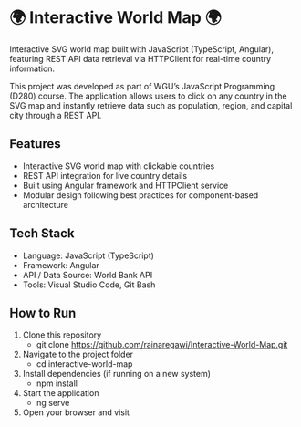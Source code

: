 # 🌍 Interactive World Map 🌍

Interactive SVG world map built with JavaScript (TypeScript, Angular), featuring REST API data retrieval via HTTPClient for real-time country information.

This project was developed as part of WGU’s JavaScript Programming (D280) course. The application allows users to click on any country in the SVG map and instantly retrieve data such as population, region, and capital city through a REST API.

## Features
- Interactive SVG world map with clickable countries  
- REST API integration for live country details  
- Built using Angular framework and HTTPClient service  
- Modular design following best practices for component-based architecture  

## Tech Stack
- Language: JavaScript (TypeScript)  
- Framework: Angular  
- API / Data Source: World Bank API  
- Tools: Visual Studio Code, Git Bash 

## How to Run
1. Clone this repository
   - git clone https://github.com/rainaregawi/Interactive-World-Map.git
3. Navigate to the project folder
   - cd interactive-world-map
5. Install dependencies (if running on a new system)
   - npm install
7. Start the application
   - ng serve
9. Open your browser and visit  



 




